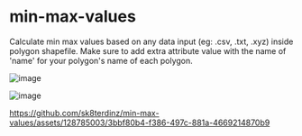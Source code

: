 # min-max-values
Calculate min max values based on any data input (eg: .csv, .txt, .xyz) inside polygon shapefile. 
Make sure to add extra attribute value with the name of 'name' for your polygon's name of each polygon. 


![image](https://github.com/sk8terdinz/min-max-values/assets/128785003/c03d334b-77ad-42ae-9bf4-d3d69652f744)



![image](https://github.com/sk8terdinz/min-max-values/assets/128785003/90a87401-b8a3-4b1e-be39-4defd4d23241)



https://github.com/sk8terdinz/min-max-values/assets/128785003/3bbf80b4-f386-497c-881a-4669214870b9

